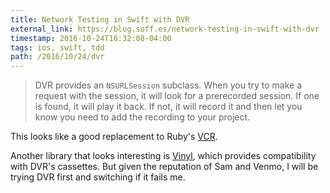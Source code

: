 ```yaml
---
title: Network Testing in Swift with DVR
external_link: https://blog.soff.es/network-testing-in-swift-with-dvr
timestamp: 2016-10-24T16:32:08-04:00
tags: ios, swift, tdd
path: /2016/10/24/dvr
---
```


> DVR provides an `NSURLSession` subclass. When you try to make a request with
> the session, it will look for a prerecorded session. If one is found, it will
> play it back. If not, it will record it and then let you know you need to add
> the recording to your project.

This looks like a good replacement to Ruby's [VCR][vcr].

Another library that looks interesting is [Vinyl][vinyl], which provides
compatibility with DVR's cassettes. But given the reputation of Sam and Venmo,
I will be trying DVR first and switching if it fails me.

[vcr]: https://github.com/vcr/vcr
[vinyl]: https://github.com/Velhotes/Vinyl
